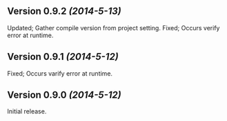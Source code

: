 Version 0.9.2 *(2014-5-13)*
----------------------------

Updated; Gather compile version from project setting.
Fixed; Occurs verify error at runtime.

Version 0.9.1 *(2014-5-12)*
----------------------------

Fixed; Occurs varify error at runtime.

Version 0.9.0 *(2014-5-12)*
----------------------------

Initial release.
